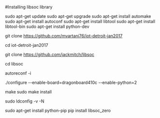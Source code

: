 #Installing libsoc library

sudo apt-get update
sudo apt-get upgrade
sudo apt-get install automake
sudo apt-get install autoconf
sudo apt-get install libtool
sudo apt-get install libtool-bin
sudo apt-get install python-dev


git clone https://github.com/mvartani76/iot-detroit-jan2017

cd iot-detroit-jan2017

git clone https://github.com/jackmitch/libsoc

cd libsoc

autoreconf -i

./configure --enable-board=dragonboard410c --enable-python=2

make
sudo make install

sudo ldconfig -v -N

sudo apt-get install python-pip
pip install libsoc_zero
